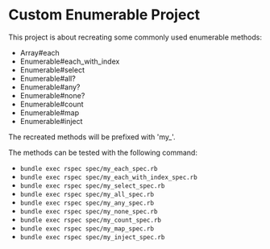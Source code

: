 # Custom Enumerable Project

This project is about recreating some commonly used enumerable methods:

- Array#each
- Enumerable#each_with_index
- Enumerable#select
- Enumerable#all?
- Enumerable#any?
- Enumerable#none?
- Enumerable#count
- Enumerable#map
- Enumerable#inject

The recreated methods will be prefixed with 'my_'.

The methods can be tested with the following command:
- `bundle exec rspec spec/my_each_spec.rb`
- `bundle exec rspec spec/my_each_with_index_spec.rb`
- `bundle exec rspec spec/my_select_spec.rb`
- `bundle exec rspec spec/my_all_spec.rb`
- `bundle exec rspec spec/my_any_spec.rb`
- `bundle exec rspec spec/my_none_spec.rb`
- `bundle exec rspec spec/my_count_spec.rb`
- `bundle exec rspec spec/my_map_spec.rb`
- `bundle exec rspec spec/my_inject_spec.rb`